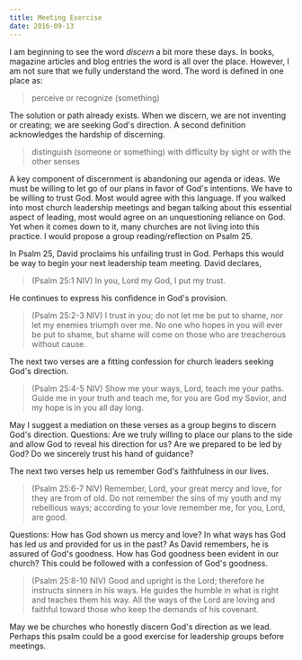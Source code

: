 ```yaml
---
title: Meeting Exercise
date: 2016-09-13
---
```

 
I am beginning to see the word *discern* a bit more these days. In books, magazine articles and blog entries the word is all over the place. However, I am not sure that we fully understand the word. The word is defined in one place as:

>perceive or recognize (something)

The solution or path already exists. When we discern, we are not inventing or creating; we are seeking God's direction. A second definition acknowledges the hardship of discerning.

>distinguish (someone or something) with difficulty by sight or with the other senses

A key component of discernment is abandoning our agenda or ideas. We must be willing to let go of our plans in favor of God's intentions. We have to be willing to trust God. Most would agree with this language. If you walked into most church leadership meetings and began talking about this essential aspect of leading, most would agree on an unquestioning reliance on God. Yet when it comes down to it, many churches are not living into this practice. I would propose a group reading/reflection on Psalm 25.

In Psalm 25, David proclaims his unfailing trust in God. Perhaps this would be way to begin your next leadership team meeting. David declares,

>(Psalm 25:1 NIV) In you, Lord my God, I put my trust.

He continues to express his confidence in God's provision.

>(Psalm 25:2-3 NIV) I trust in you; do not let me be put to shame, nor let my enemies triumph over me. No one who hopes in you will ever be put to shame, but shame will come on those who are treacherous without cause.

The next two verses are a fitting confession for church leaders seeking God's direction.

>(Psalm 25:4-5 NIV) Show me your ways, Lord, teach me your paths. Guide me in your truth and teach me, for you are God my Savior, and my hope is in you all day long.

May I suggest a mediation on these verses as a group begins to discern God's direction. Questions: Are we truly willing to place our plans to the side and allow God to reveal his direction for us? Are we prepared to be led by God? Do we sincerely trust his hand of guidance?

The next two verses help us remember God's faithfulness in our lives. 

>(Psalm 25:6-7 NIV) Remember, Lord, your great mercy and love, for they are from of old. Do not remember the sins of my youth and my rebellious ways; according to your love remember me, for you, Lord, are good.

Questions: How has God shown us mercy and love? In what ways has God has led us and provided for us in the past? As David remembers, he is assured of God's goodness. How has God goodness been evident in our church? This could be followed with a confession of God's goodness.

>(Psalm 25:8-10 NIV) Good and upright is the Lord; therefore he instructs sinners in his ways. He guides the humble in what is right and teaches them his way. All the ways of the Lord are loving and faithful toward those who keep the demands of his covenant.

May we be churches who honestly discern God's direction as we lead. Perhaps this psalm could be a good exercise for leadership groups before meetings. 

